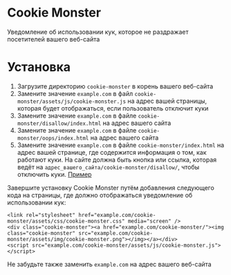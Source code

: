 # Cookie Monster
Уведомление об использовании кук, которое не раздражает посетителей вашего веб-сайта

# Установка

1. Загрузите директорию `cookie-monster` в корень вашего веб-сайта
2. Замените значение `example.com` в файл `cookie-monster/assets/js/cookie-monster.js` на адрес вашей страницы, которая будет отображаться, если пользователь отключит куки
3. Замените значение `example.com` в файле `cookie-monster/disallow/index.html` на адрес вашего сайта
4. Замените значение `example.com` в файле `cookie-monster/oops/index.html` на адрес вашего сайта
5. Замените значение `example.com` в файле `cookie-monster/index.html` на адрес вашей странице, где содержится информация о том, как работают куки. На сайте должна быть кнопка или ссылка, которая ведёт на `адрес_вашего_сайта/cookie-monster/disallow/`, чтобы отключить куки. [Пример](https://blog.podivilov.ru/all/cookies/)

Завершите установку Cookie Monster путём добавления следующего кода на страницы, где должно отображаться уведомление об использовании кук:

```
<link rel="stylesheet" href="example.com/cookie-monster/assets/css/cookie-monster.css" media="screen" />
<div class="cookie-monster"><a href="example.com/cookie-monster/"><img class="cookie-monster" src="example.com/cookie-monster/assets/img/cookie-monster.png"></img></a></div>
<script src="example.com/cookie-monster/assets/js/cookie-monster.js"></script>
```

Не забудьте также заменить `example.com` на адрес вашего веб-сайта
